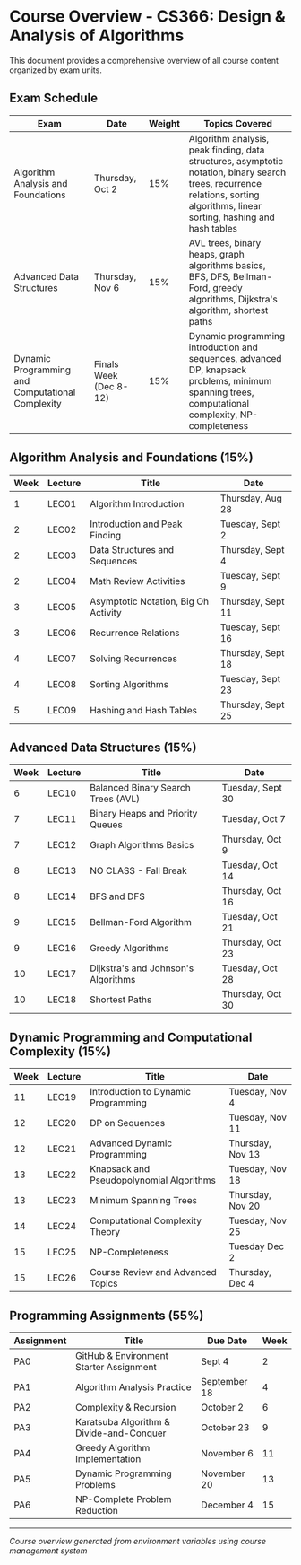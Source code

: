 # Course Overview - CS366: Design & Analysis of Algorithms

This document provides a comprehensive overview of all course content organized by exam units.

## Exam Schedule

| Exam              | Date             | Weight             | Topics Covered     |
| ----------------- | ---------------- | ------------------ | ------------------ |
| Algorithm Analysis and Foundations | Thursday, Oct 2 | 15% | Algorithm analysis, peak finding, data structures, asymptotic notation, binary search trees, recurrence relations, sorting algorithms, linear sorting, hashing and hash tables |
| Advanced Data Structures | Thursday, Nov 6 | 15% | AVL trees, binary heaps, graph algorithms basics, BFS, DFS, Bellman-Ford, greedy algorithms, Dijkstra's algorithm, shortest paths |
| Dynamic Programming and Computational Complexity | Finals Week (Dec 8-12) | 15% | Dynamic programming introduction and sequences, advanced DP, knapsack problems, minimum spanning trees, computational complexity, NP-completeness |

## Algorithm Analysis and Foundations (15%)

| Week             | Lecture | Title             | Date             |
| ---------------- | ------- | ----------------- | ---------------- |
| 1 | LEC01   | Algorithm Introduction | Thursday, Aug 28 |
| 2 | LEC02   | Introduction and Peak Finding | Tuesday, Sept 2 |
| 2 | LEC03   | Data Structures and Sequences | Thursday, Sept 4 |
| 2 | LEC04   | Math Review Activities | Tuesday, Sept 9 |
| 3 | LEC05   | Asymptotic Notation, Big Oh Activity | Thursday, Sept 11 |
| 3 | LEC06   | Recurrence Relations | Tuesday, Sept 16 |
| 4 | LEC07   | Solving Recurrences | Thursday, Sept 18 |
| 4 | LEC08   | Sorting Algorithms | Tuesday, Sept 23 |
| 5 | LEC09   | Hashing and Hash Tables | Thursday, Sept 25 |

## Advanced Data Structures (15%)

| Week             | Lecture | Title             | Date             |
| ---------------- | ------- | ----------------- | ---------------- |
| 6 | LEC10   | Balanced Binary Search Trees (AVL) | Tuesday, Sept 30 |
| 7 | LEC11   | Binary Heaps and Priority Queues | Tuesday, Oct 7 |
| 7 | LEC12   | Graph Algorithms Basics | Thursday, Oct 9 |
| 8 | LEC13   | NO CLASS - Fall Break | Tuesday, Oct 14 |
| 8 | LEC14   | BFS and DFS | Thursday, Oct 16 |
| 9 | LEC15   | Bellman-Ford Algorithm | Tuesday, Oct 21 |
| 9 | LEC16   | Greedy Algorithms | Thursday, Oct 23 |
| 10 | LEC17   | Dijkstra's and Johnson's Algorithms | Tuesday, Oct 28 |
| 10 | LEC18   | Shortest Paths | Thursday, Oct 30 |

## Dynamic Programming and Computational Complexity (15%)

| Week             | Lecture | Title             | Date             |
| ---------------- | ------- | ----------------- | ---------------- |
| 11 | LEC19   | Introduction to Dynamic Programming | Tuesday, Nov 4 |
| 12 | LEC20   | DP on Sequences | Tuesday, Nov 11 |
| 12 | LEC21   | Advanced Dynamic Programming | Thursday, Nov 13 |
| 13 | LEC22   | Knapsack and Pseudopolynomial Algorithms | Tuesday, Nov 18 |
| 13 | LEC23   | Minimum Spanning Trees | Thursday, Nov 20 |
| 14 | LEC24   | Computational Complexity Theory | Tuesday, Nov 25 |
| 15 | LEC25   | NP-Completeness | Tuesday Dec 2 |
| 15 | LEC26   | Course Review and Advanced Topics | Thursday, Dec 4 |

## Programming Assignments (55%)

| Assignment | Title           | Due Date           | Week           |
| ---------- | --------------- | ------------------ | -------------- |
| PA0        | GitHub & Environment Starter Assignment | Sept 4 | 2 |
| PA1        | Algorithm Analysis Practice | September 18 | 4 |
| PA2        | Complexity & Recursion | October 2 | 6 |
| PA3        | Karatsuba Algorithm & Divide-and-Conquer | October 23 | 9 |
| PA4        | Greedy Algorithm Implementation | November 6 | 11 |
| PA5        | Dynamic Programming Problems | November 20 | 13 |
| PA6        | NP-Complete Problem Reduction | December 4 | 15 |

---

_Course overview generated from environment variables using course management system_
